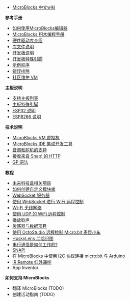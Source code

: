 <!-- docs/\_sidebar.md -->

<!-- - MicroBlocks 中文wiki -->
- [MicroBlocks 中文wiki](README.md)

**参考手册**
- [如何使用MicroBlocks编辑器](用户手册.md)
- [MicroBlocks 积木编程手册](MicroBlocks积木编程手册.md)
- [硬件驱动库介绍](硬件驱动库.md)
- [库文件说明](库文件夹.md)
- [开发板说明](主板说明.md)
- [开发板特殊引脚](主板特殊引脚.md)
- [示例程序](示例程序.md)
- [错误排除](troubleshooting.md)
- [社区维护 VM](VMlist.md)

**主板说明**
- [支持主板列表](支持主板列表.md)
- [主板特殊引脚](主板特殊引脚.md)
- [ESP32 说明](ESP32说明.md)
- [ESP8266 说明](ESP8266说明.md)

**技术说明**
- [MicroBlocks VM 虚拟机](MicroBlocksVM虚拟机.md)
- [MicroBlocks IDE 集成开发工具](MicroBlocksIDE集成开发工具.md)
- [音调和舵机的支持](音调和舵机的支持.md)
- [接收来自 Snap! 的 HTTP](接收来自Snap!的HTTP.md)
- [GP 语法](GP语法.md)

**教程**
- [未来科技盒相关项目](未来科技盒.md)
- [如何创建自定义模块库](如何创建一个新的脚本库.md)
- [WebSocket 服务器](WebSocket服务器.md)
- [使用 WebSocket 进行 WiFi 远程控制](使用WebSocket进行WiFi远程控制.md)
- [Wi-Fi 无线网络](Wi-Fi无线网络.md)	
- [使用 UDP 的 WiFi 远程控制](使用UDP的WiFi远程控制.md)
- [播放铃声](播放铃声.md)
- [传感器与数据项目](传感器与数据项目.md)
- [使用 OctoStudio 远程控制 Micro:bit 麦昆小车](使用OctoStudio远程控制microbit麦昆小车.md)
- [HuskyLens 二哈识图](二哈识图.md)
- [串行通信是如何工作的?](串行通信是如何工作的.md)
- [SNAP!](SNAP!.md)
- [在 MicroBlocks 中使用 I2C 协议连接 micro:bit 与 Arduino](在MicroBlocks中使用I2C协议连接microbit与Arduino.md)
- [IR Remote 红外遥控](红外遥控库.md)   
- App Inventor

**如何支持 MicroBlocks**

- 翻译 MicroBlocks (TODO)
- 创建活动指南 (TODO)



